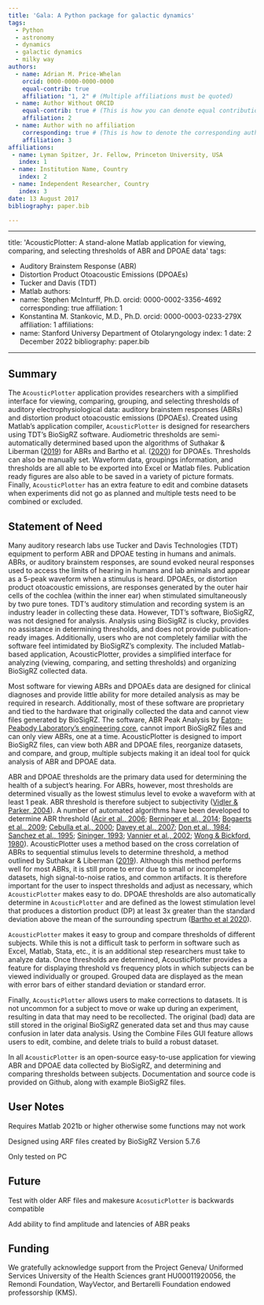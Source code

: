 ```yaml
---
title: 'Gala: A Python package for galactic dynamics'
tags:
  - Python
  - astronomy
  - dynamics
  - galactic dynamics
  - milky way
authors:
  - name: Adrian M. Price-Whelan
    orcid: 0000-0000-0000-0000
    equal-contrib: true
    affiliation: "1, 2" # (Multiple affiliations must be quoted)
  - name: Author Without ORCID
    equal-contrib: true # (This is how you can denote equal contributions between multiple authors)
    affiliation: 2
  - name: Author with no affiliation
    corresponding: true # (This is how to denote the corresponding author)
    affiliation: 3
affiliations:
 - name: Lyman Spitzer, Jr. Fellow, Princeton University, USA
   index: 1
 - name: Institution Name, Country
   index: 2
 - name: Independent Researcher, Country
   index: 3
date: 13 August 2017
bibliography: paper.bib

---
```



---
title: 'AcousticPlotter: A stand-alone Matlab application for viewing, comparing, and selecting thresholds of ABR and DPOAE data'
tags:
  - Auditory Brainstem Response (ABR)
  - Distortion Product Otoacoustic Emissions (DPOAEs)
  - Tucker and Davis (TDT)
  - Matlab
authors:
  - name: Stephen McInturff, Ph.D.
    orcid: 0000-0002-3356-4692
    corresponding: true
    affiliation: 1  
  - Konstantina M. Stankovic, M.D., Ph.D. 
    orcid: 0000-0003-0233-279X
    affiliation: 1
affiliations:
  - name: Stanford Universy Department of Otolaryngology
    index: 1
date: 2 December 2022
bibliography: paper.bib
---


## Summary

The `AcousticPlotter` application provides researchers with a simplified interface for viewing, comparing, grouping, and selecting thresholds of auditory electrophysiological data: auditory brainstem responses (ABRs) and distortion product otoacoustic emissions (DPOAEs). Created using Matlab’s application compiler, `AcousticPlotter` is designed for researchers using TDT’s BioSigRZ software. Audiometric thresholds are semi-automatically determined based upon the algorithms of Suthakar & Liberman ([2019](https://doi.org/10.1016/j.heares.2019.107782)) for ABRs and Bartho et al. ([2020](https://github.com/CDTbot/CDTbot)) for DPOAEs. Thresholds can also be manually set. Waveform data, groupings information, and thresholds are all able to be exported into Excel or Matlab files. Publication ready figures are also able to be saved in a variety of picture formats. Finally, `AcousticPlotter` has an extra feature to edit and combine datasets when experiments did not go as planned and multiple tests need to be combined or excluded. 

## Statement of Need

Many auditory research labs use Tucker and Davis Technologies (TDT) equipment to perform ABR and DPOAE testing in humans and animals. ABRs, or auditory brainstem responses, are sound evoked neural responses used to access the limits of hearing in humans and lab animals and appear as a 5-peak waveform when a stimulus is heard. DPOAEs, or distortion product otoacoustic emissions, are responses generated by the outer hair cells of the cochlea (within the inner ear) when stimulated simultaneously by two pure tones. TDT’s auditory stimulation and recording system is an industry leader in collecting these data. However, TDT’s software, BioSigRZ, was not designed for analysis. Analysis using BioSigRZ is clucky, provides no assistance in determining thresholds, and does not provide publication-ready images. Additionally, users who are not completely familiar with the software feel intimidated by BioSigRZ’s complexity. The included Matlab-based application, AcousticPlotter, provides a simplified interface for analyzing (viewing, comparing, and setting thresholds) and organizing BioSigRZ collected data.

Most software for viewing ABRs and DPOAEs data are designed for clinical diagnoses and provide little ability for more detailed analysis as may be required in research. Additionally, most of these software are proprietary and tied to the hardware that originally collected the data and cannot view files generated by BioSigRZ. The software, ABR Peak Analysis by [Eaton-Peabody Laboratory’s engineering core](https://www.masseyeandear.org/research/otolaryngology/eaton-peabody-laboratories/engineering-core), cannot import BioSigRZ files and can only view ABRs, one at a time. AcousticPlotter is designed to import BioSigRZ files, can view both ABR and DPOAE files, reorganize datasets, and compare, and group, multiple subjects making it an ideal tool for quick analysis of ABR and DPOAE data.
    
ABR and DPOAE thresholds are the primary data used for determining the health of a subject’s hearing. For ABRs, however, most thresholds are determined visually as the lowest stimulus level to evoke a waveform with at least 1 peak. ABR threshold is therefore subject to subjectivity 
([Vidler & Parker, 2004](https://pubmed.ncbi.nlm.nih.gov/15515641/)). A number of automated algorithms have been developed to determine ABR threshold 
([Acir et al., 2006](https://doi.org/10.1016/j.engappai.2005.08.004); 
[Berninger et al., 2014](https://pubmed.ncbi.nlm.nih.gov/24557002/); 
[Bogaerts et al., 2009](https://pubmed.ncbi.nlm.nih.gov/19706195/); 
[Cebulla et al., 2000](https://pubmed.ncbi.nlm.nih.gov/10718676/); 
[Davey et al., 2007](https://pubmed.ncbi.nlm.nih.gov/16930965/); 
[Don et al., 1984](https://pubmed.ncbi.nlm.nih.gov/6523040/); 
[Sanchez et al., 1995](https://pubmed.ncbi.nlm.nih.gov/7490163/); 
[Sininger, 1993](https://pubmed.ncbi.nlm.nih.gov/8444334/); 
[Vannier et al., 2002](https://pubmed.ncbi.nlm.nih.gov/12069764/); 
[Wong & Bickford, 1980](https://pubmed.ncbi.nlm.nih.gov/6159189/)). 
AcousticPlotter uses a method based on the cross correlation of ABRs to sequential stimulus levels to determine threshold, a method outlined by Suthakar & Liberman ([2019](https://doi.org/10.1016/j.heares.2019.107782)). Although this method performs well for most ABRs, it is still prone to error due to small or incomplete datasets, high signal-to-noise ratios, and common artifacts. It is therefore important for the user to inspect thresholds and adjust as necessary, which `AcousticPlotter` makes easy to do. DPOAE thresholds are also automatically determine in `AcousticPlotter` and are defined as the lowest stimulation level that produces a distortion product (DP) at least 3x greater than the standard deviation above the mean of the surrounding spectrum ([Bartho et al 2020](https://github.com/CDTbot/CDTbot)). 
    
`AcousticPlotter` makes it easy to group and compare thresholds of different subjects. While this is not a difficult task to perform in software such as Excel, Matlab, Stata, etc., it is an additional step researchers must take to analyze data. Once thresholds are determined, AcousticPlotter provides a feature for displaying threshold vs frequency plots in which subjects can be viewed individually or grouped. Grouped data are displayed as the mean with error bars of either standard deviation or standard error.
	
Finally, `AcousticPlotter` allows users to make corrections to datasets. It is not uncommon for a subject to move or wake up during an experiment, resulting in data that may need to be recollected. The original (bad) data are still stored in the original BioSigRZ generated data set and thus may cause confusion in later data analysis. Using the Combine Files GUI feature allows users to edit, combine, and delete trials to build a robust dataset.
    
In all `AcousticPlotter` is an open-source easy-to-use application for viewing ABR and DPOAE data collected by BioSigRZ, and determining and comparing thresholds between subjects. Documentation and source code is provided on Github, along with example BioSigRZ files. 


## User Notes

Requires Matlab 2021b or higher otherwise some functions may not work

Designed using ARF files created by BioSigRZ Version 5.7.6

Only tested on PC

## Future

Test with older ARF files and makesure `AcosuticPlotter` is backwards compatible

Add ability to find amplitude and latencies of ABR peaks

## Funding

We gratefully acknowledge support from the Project Geneva/ Uniformed Services University of the Health Sciences grant HU00011920056, the Remondi Foundation, WayVector, and Bertarelli Foundation endowed professorship (KMS).

